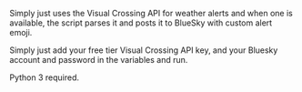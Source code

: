 Simply just uses the Visual Crossing API for weather alerts and when one is available, the script parses it and posts it to BlueSky with custom alert emoji. 

Simply just add your free tier Visual Crossing API key, and your Bluesky account and password in the variables and run. 

Python 3 required. 
